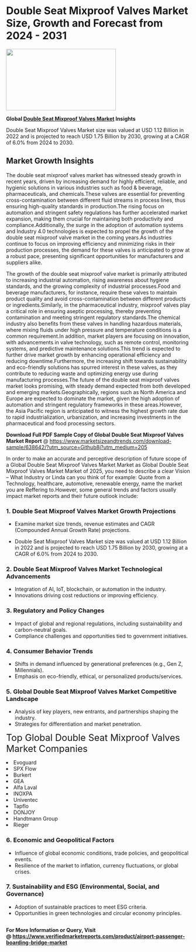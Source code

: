 <H1>Double Seat Mixproof Valves Market Size, Growth and Forecast from 2024 - 2031</H1><img class="aligncenter size-medium wp-image-584254" src="https://thirdeyenews.in/wp-content/uploads/2024/09/Global-Market-Research-300x168.jpeg" alt="" width="300" height="168" /><p><strong>Global&nbsp;<a href="https://www.marketsizeandtrends.com/download-sample/638642/?utm_source=Github8j?utm_medium=205">Double Seat Mixproof Valves Market</a> Insights</strong></p><p>Double Seat Mixproof Valves Market size was valued at USD 1.12 Billion in 2022 and is projected to reach USD 1.75 Billion by 2030, growing at a CAGR of 6.0% from 2024 to 2030.</p><p><h2>Market Growth Insights</h2> <p>The double seat mixproof valves market has witnessed steady growth in recent years, driven by increasing demand for highly efficient, reliable, and hygienic solutions in various industries such as food & beverage, pharmaceuticals, and chemicals.These valves are essential for preventing cross-contamination between different fluid streams in process lines, thus ensuring high-quality standards in production.The rising focus on automation and stringent safety regulations has further accelerated market expansion, making them crucial for maintaining both productivity and compliance.Additionally, the surge in the adoption of automation systems and Industry 4.0 technologies is expected to propel the growth of the double seat mixproof valve market in the coming years.As industries continue to focus on improving efficiency and minimizing risks in their production processes, the demand for these valves is anticipated to grow at a robust pace, presenting significant opportunities for manufacturers and suppliers alike.</p> <p>The growth of the double seat mixproof valve market is primarily attributed to increasing industrial automation, rising awareness about hygiene standards, and the growing complexity of industrial processes.Food and beverage manufacturers, for instance, require these valves to maintain product quality and avoid cross-contamination between different products or ingredients.Similarly, in the pharmaceutical industry, mixproof valves play a critical role in ensuring aseptic processing, thereby preventing contamination and meeting stringent regulatory standards.The chemical industry also benefits from these valves in handling hazardous materials, where mixing fluids under high pressure and temperature conditions is a common requirement.In addition, market players are focusing on innovation, with advancements in valve technology, such as remote control, monitoring systems, and predictive maintenance solutions.This trend is expected to further drive market growth by enhancing operational efficiency and reducing downtime.Furthermore, the increasing shift towards sustainability and eco-friendly solutions has spurred interest in these valves, as they contribute to reducing waste and optimizing energy use during manufacturing processes.The future of the double seat mixproof valves market looks promising, with steady demand expected from both developed and emerging markets.Geographically, regions such as North America and Europe are expected to dominate the market, given the high adoption of automation and stringent regulatory frameworks in these areas.However, the Asia Pacific region is anticipated to witness the highest growth rate due to rapid industrialization, urbanization, and increasing investments in the pharmaceutical and food processing sectors.</p> <p><span class=""><strong>Download Full PDF Sample Copy of Global Double Seat Mixproof Valves Market Report</strong> @ <a href="https://www.marketsizeandtrends.com/download-sample/638642/?utm_source=Github8j?utm_medium=205" target="_blank">https://www.marketsizeandtrends.com/download-sample/638642/?utm_source=Github8j?utm_medium=205</a></span></p><p>In order to make an accurate and perceptive description of future scope of a Global&nbsp;Double Seat Mixproof Valves Market Market as Global&nbsp;Double Seat Mixproof Valves Market Market of 2025, you need to describe a clear Vision &ndash; What Industry or Linda can you think of for example: Quote from a Technology, healthcare, automotive, renewable energy, name the market you are Reffering to.However, some general trends and factors usually impact market reports and their future outlook include:</p><h3>1.&nbsp;<strong>Double Seat Mixproof Valves Market Growth Projections</strong></h3><ul><li>Examine market size trends, revenue estimates and CAGR (Compounded Annual Growth Rate) projections.</li><li><p>Double Seat Mixproof Valves Market size was valued at USD 1.12 Billion in 2022 and is projected to reach USD 1.75 Billion by 2030, growing at a CAGR of 6.0% from 2024 to 2030.</p></li></ul><h3>2.&nbsp;<strong>Double Seat Mixproof Valves Market Technological Advancements</strong></h3><ul><li>Integration of AI, IoT, blockchain, or automation in the industry.</li><li>Innovations driving cost reductions or improving efficiency.</li></ul><h3>3.&nbsp;<strong>Regulatory and Policy Changes</strong></h3><ul><li>Impact of global and regional regulations, including sustainability and carbon-neutral goals.</li><li>Compliance challenges and opportunities tied to government initiatives.</li></ul><h3>4.&nbsp;<strong>Consumer Behavior Trends</strong></h3><ul><li>Shifts in demand influenced by generational preferences (e.g., Gen Z, Millennials).</li><li>Emphasis on eco-friendly, ethical, or personalized products/services.</li></ul><h3>5.&nbsp;<strong>Global Double Seat Mixproof Valves Market Competitive Landscape</strong></h3><ul><li>Analysis of key players, new entrants, and partnerships shaping the industry.</li><li>Strategies for differentiation and market penetration.</li></ul><p data-pm-slice="1 1 []"><span style="color: inherit; font-family: inherit; font-size: 25px;">Top Global Double Seat Mixproof Valves Market Companies</span></p><div class="" data-test-id=""><p><li>Evoguard</li><li> SPX Flow</li><li> Burkert</li><li> GEA</li><li> Alfa Laval</li><li> INOXPA</li><li> Univentec</li><li> Tapflo</li><li> DONJOY</li><li> Handtmann Group</li><li> Rieger</li></p></div><h3>6.&nbsp;<strong>Economic and Geopolitical Factors</strong></h3><ul><li>Influence of global economic conditions, trade policies, and geopolitical events.</li><li>Resilience of the market to inflation, currency fluctuations, or global crises.</li></ul><h3>7.&nbsp;<strong>Sustainability and ESG (Environmental, Social, and Governance)</strong></h3><ul><li>Adoption of sustainable practices to meet ESG criteria.</li><li>Opportunities in green technologies and circular economy principles.</li></ul><h2><strong style="font-size: 14px;">For More Information or Query, Visit @&nbsp;</strong><a style="background-color: #ffffff; font-size: 14px;" href="https://www.marketsizeandtrends.com/report/double-seat-mixproof-valves-market/" target="_blank">https://www.verifiedmarketreports.com/product/airport-passenger-boarding-bridge-market</a></h2>